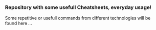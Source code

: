 ### Repository with some usefull Cheatsheets, everyday usage!
Some repetitive or usefull commands from different technologies will be found here ...

